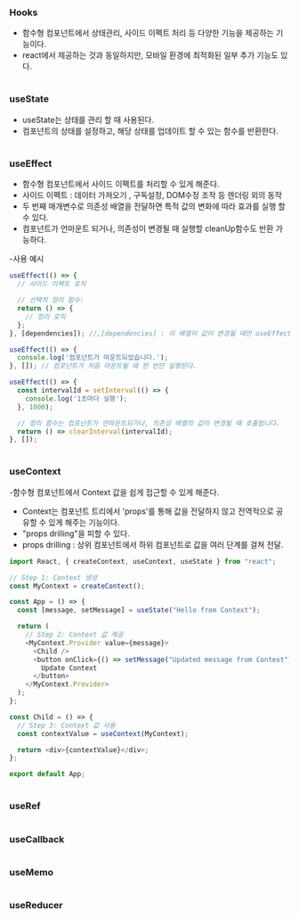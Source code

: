 ### Hooks
- 함수형 컴포넌트에서 상태관리, 사이드 이펙트 처리 등 다양한 기능을 제공하는 기능이다.
- react에서 제공하는 것과 동일하지만, 모바일 환경에 최적화된 일부 추가 기능도 있다.
#
### useState
- useState는 상태를 관리 할 때 사용된다.
- 컴포넌트의 상태를 설정하고, 해당 상태를 업데이트 할 수 있는 함수를 반환한다.
#
### useEffect

- 함수형 컴포넌트에서 사이드 이펙트를 처리할 수 있게 해준다.
- 사이드 이펙트 : 데이터 가져오기 , 구독설정, DOM수정 조작 등 렌더링 외의 동작
- 두 번째 매개변수로 의존성 배열을 전달하면 특적 값의 변화에 따라 효과를 실행 할 수 있다.
- 컴포넌트가 언마운트 되거나, 의존성이 변경될 때 실행할 cleanUp함수도 반환 가능하다.

-사용 예시
```js
useEffect(() => {
  // 사이드 이펙트 로직

  // 선택적 정리 함수:
  return () => {
    // 정리 로직
  };
}, [dependencies]); //,[dependencies] : 이 배열이 값이 변경될 때만 useEffect 실행(산택사항) 

```

```js
useEffect(() => {
  console.log('컴포넌트가 마운트되었습니다.');
}, []); // 컴포넌트가 처음 마운트될 때 한 번만 실행된다.

```

```js
useEffect(() => {
  const intervalId = setInterval(() => {
    console.log('1초마다 실행');
  }, 1000);

  // 정리 함수는 컴포넌트가 언마운트되거나, 의존성 배열의 값이 변경될 때 호출됩니다.
  return () => clearInterval(intervalId);
}, []);

```

#
### useContext
-함수형 컴포넌트에서 Context 값을 쉽게 접근할 수 있게 해준다.
- Context는 컴포넌트 트리에서 'props'를 통해 값을 전달하지 않고 전역적으로 공유할 수 있게 해주는 기능이다.
- "props drilling"을 피할 수 있다.
- props drilling : 상위 컴포넌트에서 하위 컴포넌트로 값을 여러 단계를 걸쳐 전달.

```js
import React, { createContext, useContext, useState } from "react";

// Step 1: Context 생성
const MyContext = createContext();

const App = () => {
  const [message, setMessage] = useState("Hello from Context");

  return (
    // Step 2: Context 값 제공
    <MyContext.Provider value={message}>
      <Child />
      <button onClick={() => setMessage("Updated message from Context")}>
        Update Context
      </button>
    </MyContext.Provider>
  );
};

const Child = () => {
  // Step 3: Context 값 사용
  const contextValue = useContext(MyContext);

  return <div>{contextValue}</div>;
};

export default App;

```
#
### useRef
#
### useCallback
#
### useMemo
#
### useReducer
